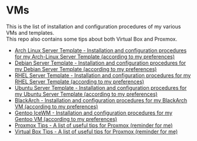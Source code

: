 # VMs

This is the list of installation and configuration procedures of my various VMs and templates.   
This repo also contains some tips about both Virtual Box and Proxmox.   

* [Arch Linux Server Template - Installation and configuration procedures for my Arch-Linux Server Template (according to my preferences)](https://github.com/Antiz96/Server-Configuration/blob/main/VMs/Arch-Linux_Server_Template.md)
* [Debian Server Template - Installation and configuration procedures for my Debian Server Template (according to my preferences)](https://github.com/Antiz96/Server-Configuration/blob/main/VMs/Debian_Server_Template.md)
* [RHEL Server Template - Installation and configuration procedures for my RHEL Server Template (according to my preferences)](https://github.com/Antiz96/Server-Configuration/blob/main/VMs/RHEL_Server_Template.md)
* [Ubuntu Server Template - Installation and configuration procedures for my Ubuntu Server Template (according to my preferences)](https://github.com/Antiz96/Server-Configuration/blob/main/VMs/Ubuntu_Server_Template.md)
* [BlackArch - Installation and configuration procedures for my BlackArch VM (according to my preferences)](https://github.com/Antiz96/Server-Configuration/blob/main/VMs/BlackArch.md)
* [Gentoo IceWM - Installation and configuration procedures for my Gentoo VM (according to my preferences)](https://github.com/Antiz96/Server-Configuration/blob/main/VMs/Gentoo_IceWM.md)
* [Proxmox Tips - A list of useful tips for Proxmox (reminder for me)](https://github.com/Antiz96/Server-Configuration/blob/main/VMs/Proxmox_Tips.md)
* [Virtual Box Tips - A list of useful tips for Proxmox (reminder for me)](https://github.com/Antiz96/Server-Configuration/blob/main/VMs/Virtual-Box_Tips.md)
